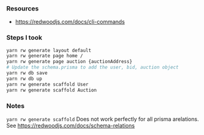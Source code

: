 ### Resources

- https://redwoodjs.com/docs/cli-commands

### Steps I took

```bash
yarn rw generate layout default
yarn rw generate page home /
yarn rw generate page auction {auctionAddress}
# Update the schema.prisma to add the user, bid, auction object
yarn rw db save
yarn rw db up
yarn rw generate scaffold User
yarn rw generate scaffold Auction

```

### Notes

`yarn rw generate scaffold` Does not work perfectly for all prisma arelations. See https://redwoodjs.com/docs/schema-relations
